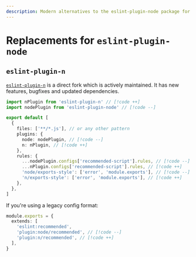 ```yaml
---
description: Modern alternatives to the eslint-plugin-node package for Node.js-specific linting rules
---
```


# Replacements for `eslint-plugin-node`

## `eslint-plugin-n`

[`eslint-plugin-n`](https://github.com/eslint-community/eslint-plugin-n) is a direct fork which is actively maintained. It has new features, bugfixes and updated dependencies.

```ts
import nPlugin from 'eslint-plugin-n' // [!code ++]
import nodePlugin from 'eslint-plugin-node' // [!code --]

export default [
  {
    files: ['**/*.js'], // or any other pattern
    plugins: {
      node: nodePlugin, // [!code --]
      n: nPlugin, // [!code ++]
    },
    rules: {
      ...nodePlugin.configs['recommended-script'].rules, // [!code --]
      ...nPlugin.configs['recommended-script'].rules, // [!code ++]
      'node/exports-style': ['error', 'module.exports'], // [!code --]
      'n/exports-style': ['error', 'module.exports'], // [!code ++]
    },
  },
]
```

If you're using a legacy config format:

```ts
module.exports = {
  extends: [
    'eslint:recommended',
    'plugin:node/recommended', // [!code --]
    'plugin:n/recommended', // [!code ++]
  ],
}
```
